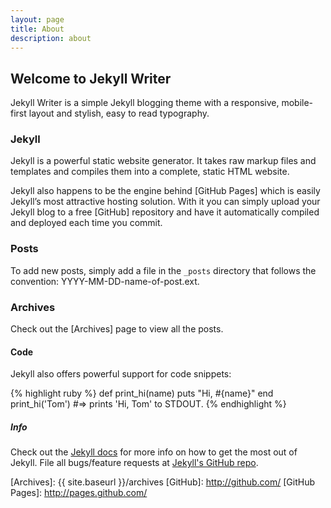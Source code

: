 ```yaml
---
layout: page
title: About
description: about
---
```


## Welcome to Jekyll Writer
Jekyll Writer is a simple Jekyll blogging theme with a responsive, mobile-first
layout and stylish, easy to read typography.

### Jekyll
Jekyll is a powerful static website generator. It takes raw markup files and templates
and compiles them into a complete, static HTML website.

Jekyll also happens to be the engine behind [GitHub Pages] which is easily Jekyll’s
most attractive hosting solution. With it you can simply upload your Jekyll blog
to a free [GitHub] repository and have it automatically compiled and deployed each
time you commit.

### Posts
To add new posts, simply add a file in the `_posts` directory that follows the convention: YYYY-MM-DD-name-of-post.ext.

### Archives
Check out the [Archives] page to view all the posts.

#### Code
Jekyll also offers powerful support for code snippets:

{% highlight ruby %}
def print_hi(name)
  puts "Hi, #{name}"
end
print_hi('Tom')
#=> prints 'Hi, Tom' to STDOUT.
{% endhighlight %}

##### Info
Check out the [Jekyll docs][jekyll] for more info on how to get the most out of Jekyll. File all bugs/feature requests at [Jekyll's GitHub repo][jekyll-gh].


[jekyll-gh]: http://github.com/mojombo/jekyll
[jekyll]:    http://jekyllrb.com
[Archives]: {{ site.baseurl }}/archives
[GitHub]: http://github.com/
[GitHub Pages]: http://pages.github.com/
